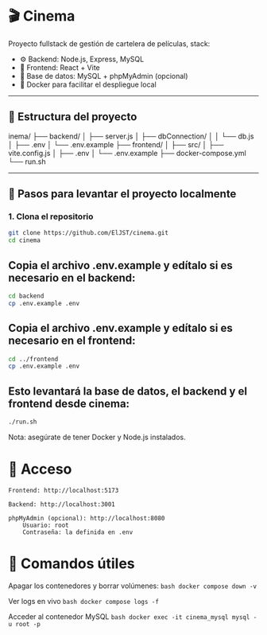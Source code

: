 # 🎬 Cinema

Proyecto fullstack de gestión de cartelera de películas, stack:

- ⚙️ Backend: Node.js, Express, MySQL
- 🎨 Frontend: React + Vite
- 🐬 Base de datos: MySQL + phpMyAdmin (opcional)
- 🐳 Docker para facilitar el despliegue local

---

## 📁 Estructura del proyecto

inema/
├── backend/
│ ├── server.js
│ ├── dbConnection/
│ │ └── db.js
│ ├── .env
│ └── .env.example
├── frontend/
│ ├── src/
│ ├── vite.config.js
│ ├── .env
│ └── .env.example
├── docker-compose.yml
└── run.sh

---

## 🚀 Pasos para levantar el proyecto localmente

### 1. Clona el repositorio

```bash
git clone https://github.com/ElJST/cinema.git
cd cinema
```
## Copia el archivo .env.example y edítalo si es necesario en el backend:

```bash
cd backend
cp .env.example .env
```

## Copia el archivo .env.example y edítalo si es necesario en el frontend:

```bash
cd ../frontend
cp .env.example .env
```

## Esto levantará la base de datos, el backend y el frontend desde cinema:

```bash
./run.sh
```

Nota: asegúrate de tener Docker y Node.js instalados.

# 🧪 Acceso
    Frontend: http://localhost:5173

    Backend: http://localhost:3001

    phpMyAdmin (opcional): http://localhost:8080
        Usuario: root
        Contraseña: la definida en .env

# 🧰 Comandos útiles

Apagar los contenedores y borrar volúmenes:
    ```bash
    docker compose down -v
    ```

Ver logs en vivo
    ```bash
    docker compose logs -f
    ```

Acceder al contenedor MySQL
    ```bash
    docker exec -it cinema_mysql mysql -u root -p
    ```

